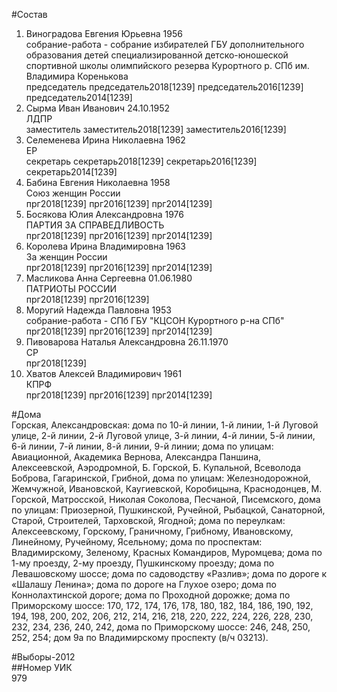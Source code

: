 #Состав  
1. Виноградова Евгения Юрьевна 1956  
    собрание-работа - собрание избирателей ГБУ дополнительного образования детей специализированной детско-юношеской спортивной школы олимпийского резерва Курортного р. СПб им. Владимира Коренькова  
    председатель председатель2018[1239] председатель2016[1239] председатель2014[1239]  
2. Сырма Иван Иванович 24.10.1952  
    ЛДПР  
    заместитель заместитель2018[1239] заместитель2016[1239]  
3. Селеменева Ирина Николаевна 1962  
    ЕР  
    секретарь секретарь2018[1239] секретарь2016[1239] секретарь2014[1239]  
4. Бабина Евгения Николаевна 1958  
    Союз женщин России  
    прг2018[1239] прг2016[1239] прг2014[1239]  
5. Босякова Юлия Александровна 1976  
    ПАРТИЯ ЗА СПРАВЕДЛИВОСТЬ  
    прг2018[1239] прг2016[1239] прг2014[1239]  
6. Королева Ирина Владимировна 1963  
    За женщин России  
    прг2018[1239] прг2016[1239] прг2014[1239]  
7. Масликова Анна Сергеевна 01.06.1980  
    ПАТРИОТЫ РОССИИ  
    прг2018[1239] прг2016[1239]  
8. Моругий Надежда Павловна 1953  
    собрание-работа - СПб ГБУ "КЦСОН Курортного р-на СПб"  
    прг2018[1239] прг2016[1239] прг2014[1239]  
9. Пивоварова Наталья Александровна 26.11.1970  
    СР  
    прг2018[1239]  
10. Хватов Алексей Владимирович 1961  
    КПРФ  
    прг2018[1239] прг2016[1239] прг2014[1239]  

#Дома  
Горская, Александровская: дома по 10-й линии, 1-й линии, 1-й Луговой улице, 2-й линии, 2-й Луговой улице, 3-й линии, 4-й линии, 5-й линии, 6-й линии, 7-й линии, 8-й линии, 9-й линии; дома по улицам: Авиационной, Академика Вернова, Александра Паншина, Алексеевской, Аэродромной, Б. Горской, Б. Купальной, Всеволода Боброва, Гагаринской, Грибной,  дома по улицам: Железнодорожной, Жемчужной, Ивановской, Каугиевской, Коробицына, Краснодонцев, М. Горской, Матросской, Николая Соколова, Песчаной, Писемского,  дома по улицам: Приозерной, Пушкинской, Ручейной, Рыбацкой, Санаторной, Старой, Строителей, Тарховской,  Ягодной; дома по переулкам: Алексеевскому, Горскому, Граничному, Грибному, Ивановскому, Линейному, Ручейному,  Ясельному; дома по проспектам: Владимирскому, Зеленому, Красных Командиров, Муромцева; дома по 1-му проезду, 2-му проезду, Пушкинскому проезду; дома по Левашовскому шоссе; дома по садоводству «Разлив»; дома по дороге к «Шалашу Ленина»; дома по дороге на Глухое озеро; дома по Коннолахтинской дороге; дома по Проходной дорожке; дома по Приморскому шоссе: 170, 172, 174, 176, 178, 180, 182, 184, 186, 190, 192, 194, 198, 200, 202, 206, 212, 214, 216, 218, 220, 222, 224, 226, 228, 230, 232, 234, 236, 240, 242,  дома по Приморскому шоссе: 246, 248, 250, 252, 254; дом 9а по Владимирскому проспекту (в/ч 03213).  
  
#Выборы-2012  
##Номер УИК  
979  
